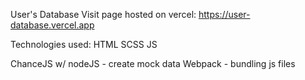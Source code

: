 User's Database
Visit page hosted on vercel: https://user-database.vercel.app

Technologies used:
HTML
SCSS
JS

ChanceJS w/ nodeJS - create mock data
Webpack - bundling js files

